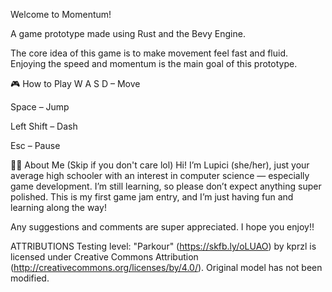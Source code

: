Welcome to Momentum!

A game prototype made using Rust and the Bevy Engine.

The core idea of this game is to make movement feel fast and fluid.
Enjoying the speed and momentum is the main goal of this prototype.

🎮 How to Play
W A S D – Move

Space – Jump

Left Shift – Dash

Esc – Pause

🙋‍♀️ About Me (Skip if you don't care lol)
Hi! I’m Lupici (she/her), just your average high schooler with an interest in computer science — especially game development.
I’m still learning, so please don’t expect anything super polished.
This is my first game jam entry, and I’m just having fun and learning along the way!

Any suggestions and comments are super appreciated.
I hope you enjoy!!

ATTRIBUTIONS
Testing level:
    "Parkour" (https://skfb.ly/oLUAO) by kprzl is licensed under Creative Commons Attribution (http://creativecommons.org/licenses/by/4.0/).
    Original model has not been modified.
